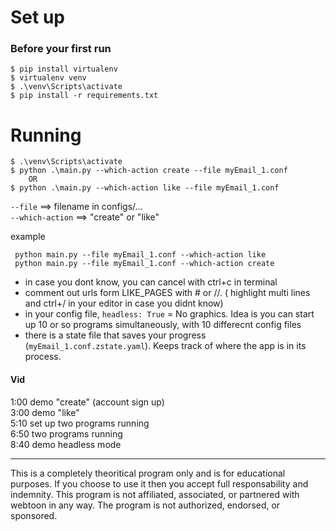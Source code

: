 # Set up  
### Before your first run  
  
```  
$ pip install virtualenv  
$ virtualenv venv  
$ .\venv\Scripts\activate
$ pip install -r requirements.txt  
```  
  
# Running   
  
```  
$ .\venv\Scripts\activate
$ python .\main.py --which-action create --file myEmail_1.conf  
    OR  
$ python .\main.py --which-action like --file myEmail_1.conf  
```  
  
`--file` ==> filename in configs/...  
`--which-action` ==> "create" or "like"  

example
```
 python main.py --file myEmail_1.conf --which-action like
 python main.py --file myEmail_1.conf --which-action create
```


- in case  you dont know, you can cancel with ctrl+c in terminal
- comment out urls form LIKE_PAGES with # or //. ( highlight multi lines and ctrl+/ in your editor in case you didnt know)
- in your config file, `headless: True` = No graphics.  Idea is you can start up 10 or so programs simultaneously, with 10 differecnt config files
- there is a state file that saves your progress (`myEmail_1.conf.zstate.yaml`). Keeps track of where the app is in its process.

#### Vid  
1:00 demo "create" (account sign up)   
3:00 demo "like"   
5:10 set up two programs running   
6:50 two programs running   
8:40 demo headless mode   



--- 
This is a completely theoritical program only and is for educational purposes. If you choose to use it then you accept full responsability and indemnity. This program is not affiliated, associated, or partnered with webtoon in any way. The program is not authorized, endorsed, or sponsored.